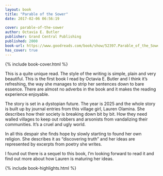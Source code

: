 ```yaml
---
layout: book
title: "Parable of the Sower"
date: 2017-02-06 06:56:19
 
cover: parable-of-the-sower
author: Octavia E. Butler
publisher: Grand Central Publishing
published: 2000
book-url: https://www.goodreads.com/book/show/52397.Parable_of_the_Sower
has_cover: true
---
```

{% include book-cover.html %}

This is a quite unique read. The style of the writing is simple, plain and very beautiful. This is the first book I read by Octavia E. Butler and I think it’s refreshing, the way she manages to strip her sentences down to bare essence. There are almost no adverbs in the book and it makes the reading experience enjoyable.

The story is set in a dystopian future. The year is 2025 and the whole story is built up by journal entries from this village girl, Lauren Olamina. She describes how their society is breaking down bit by bit. How they need walled villages to keep out robbers and arsonists from vandalizing their communities. It’s a cruel and ugly world.

In all this despair she finds hope by slowly starting to found her own religion. She describes it as “discovering truth” and her ideas are represented by excerpts from poetry she writes.

I found out there is a sequel to this book, I’m looking forward to read it and find out more about how Lauren is maturing her ideas.

{% include book-highlights.html %}
